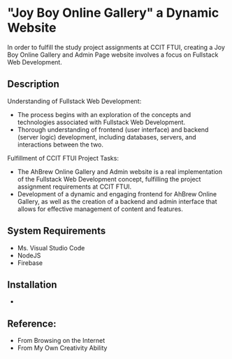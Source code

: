 # "Joy Boy Online Gallery" a Dynamic Website
In order to fulfill the study project assignments at CCIT FTUI, creating a Joy Boy Online Gallery and Admin Page website involves a focus on Fullstack Web Development.

## Description
Understanding of Fullstack Web Development:
- The process begins with an exploration of the concepts and technologies associated with Fullstack Web Development.
- Thorough understanding of frontend (user interface) and backend (server logic) development, including databases, servers, and interactions between the two.

Fulfillment of CCIT FTUI Project Tasks:
- The AhBrew Online Gallery and Admin website is a real implementation of the Fullstack Web Development concept, fulfilling the project assignment requirements at CCIT FTUI.
- Development of a dynamic and engaging frontend for AhBrew Online Gallery, as well as the creation of a backend and admin interface that allows for effective management of content and features.

## System Requirements
- Ms. Visual Studio Code
- NodeJS
- Firebase

## Installation
- 

## Reference:
- From Browsing on the Internet
- From My Own Creativity Ability



